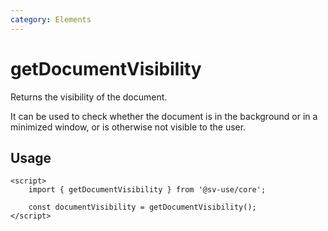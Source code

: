 ```yaml
---
category: Elements
---
```


# getDocumentVisibility

Returns the visibility of the document.

It can be used to check whether the document is in the background or in a
minimized window, or is otherwise not visible to the user.

## Usage

```svelte
<script>
	import { getDocumentVisibility } from '@sv-use/core';

	const documentVisibility = getDocumentVisibility();
</script>
```
